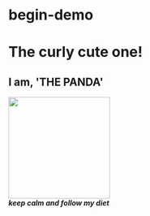 # begin-demo
<html>
<head>
  <title>Now you know me</title>
</head>
<body>
  <div>
  <h1>The curly cute one!</h1>
  <h2>I am, 'THE PANDA'</h2>
  </div>
  <div>
  <img src="/home/comp556/panda.jpeg"width="200"/>
  <br>
  <b><i>keep calm and follow my diet
